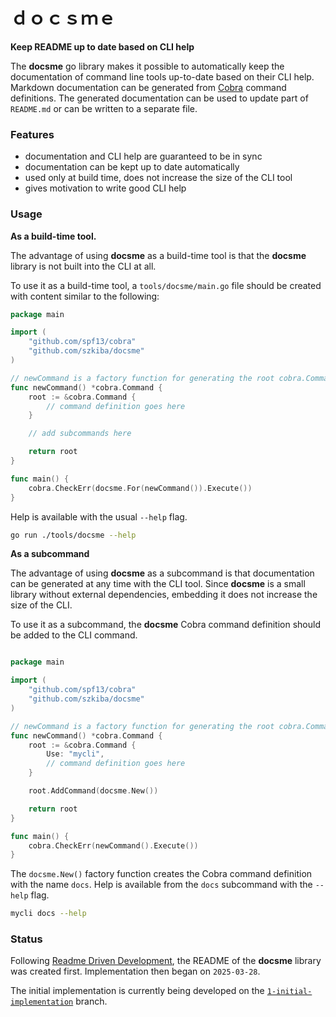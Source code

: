 # ｄｏｃｓｍｅ

**Keep README up to date based on CLI help**

The **docsme** go library makes it possible to automatically keep the documentation of command line tools up-to-date based on their CLI help.  Markdown documentation can be generated from [Cobra](https://github.com/spf13/cobra) command definitions. The generated documentation can be used to update part of `README.md` or can be written to a separate file.

### Features

- documentation and CLI help are guaranteed to be in sync
- documentation can be kept up to date automatically
- used only at build time, does not increase the size of the CLI tool
- gives motivation to write good CLI help

### Usage

**As a build-time tool.**

The advantage of using **docsme** as a build-time tool is that the **docsme** library is not built into the CLI at all.

To use it as a build-time tool, a `tools/docsme/main.go` file should be created with content similar to the following:

```go
package main

import (
    "github.com/spf13/cobra"
    "github.com/szkiba/docsme"
)

// newCommand is a factory function for generating the root cobra.Command.
func newCommand() *cobra.Command {
    root := &cobra.Command {
        // command definition goes here
    }

    // add subcommands here

    return root
}

func main() {
    cobra.CheckErr(docsme.For(newCommand()).Execute())
}
```

Help is available with the usual `--help` flag.

```bash
go run ./tools/docsme --help
```

**As a subcommand**

The advantage of using **docsme** as a subcommand is that documentation can be generated at any time with the CLI tool. Since **docsme** is a small library without external dependencies, embedding it does not increase the size of the CLI.

To use it as a subcommand, the **docsme** Cobra command definition should be added to the CLI command.

```go

package main

import (
    "github.com/spf13/cobra"
    "github.com/szkiba/docsme"
)

// newCommand is a factory function for generating the root cobra.Command.
func newCommand() *cobra.Command {
    root := &cobra.Command {
        Use: "mycli",
        // command definition goes here
    }

    root.AddCommand(docsme.New())

    return root
}

func main() {
    cobra.CheckErr(newCommand().Execute())
}
```

The `docsme.New()` factory function creates the Cobra command definition with the name `docs`. Help is available from the `docs` subcommand with the `--help` flag.

```bash
mycli docs --help
```

### Status

Following [Readme Driven Development](https://tom.preston-werner.com/2010/08/23/readme-driven-development.html), the README of the **docsme** library was created first. Implementation then began on `2025-03-28`.

The initial implementation is currently being developed on the [`1-initial-implementation`](https://github.com/szkiba/docsme/tree/1-initial-implementation) branch.
